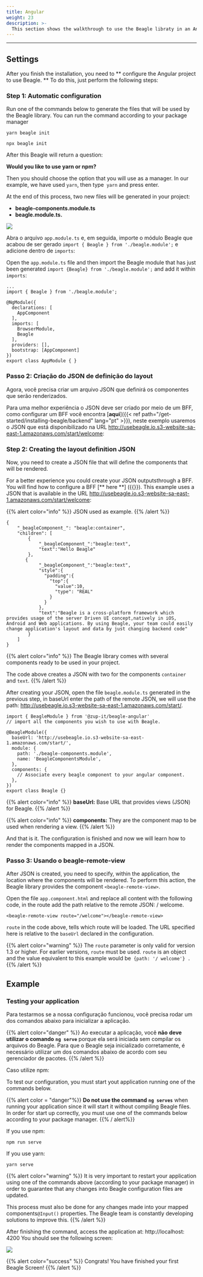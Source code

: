 ```yaml
---
title: Angular
weight: 23
description: >-
  This section shows the walkthrough to use the Beagle libraty in an Angular project.
---
```


---
## **Settings**

After you finish the installation, you need to ** configure the Angular project to use Beagle. ** To do this, just perform the following steps:

### **Step 1: Automatic configuration**

Run one of the commands below to generate the files that will be used by the Beagle library. You can run the command according to your package manager

```text
yarn beagle init
```

```text
npx beagle init
```

After this Beagle will return a question:

**Would you like to use yarn or npm?**

Then you should choose the option that you will use as a manager. In our example, we have used `yarn`, then type` yarn` and press enter.

At the end of this process, two new files will be generated in your project:

- **beagle-components.module.ts**
- **beagle.module.ts.**

![](/shared/image%20%2815%29.png)

Abra o arquivo `app.module.ts` e, em seguida, importe o módulo Beagle que acabou de ser gerado `import { Beagle } from './beagle.module';` e adicione dentro de `imports`:

Open the `app.module.ts` file and then import the Beagle module that has just been generated `import {Beagle} from './beagle.module';` and add it within `imports`:

```text
...
import { Beagle } from './beagle.module';

@NgModule({
  declarations: [
    AppComponent
  ],
  imports: [
    BrowserModule,
    Beagle
  ],
  providers: [],
  bootstrap: [AppComponent]
})
export class AppModule { }
```

### Passo 2: Criação do JSON de definição do layout

Agora, você precisa criar um arquivo JSON que definirá os componentes que serão renderizados.

Para uma melhor experiência o JSON deve ser criado por meio de um BFF, como configurar um BFF você encontra [**aqui**]({{< ref path="/get-started/installing-beagle/backend" lang="pt" >}}), neste exemplo usaremos o JSON que está disponibilizado na URL http://usebeagle.io.s3-website-sa-east-1.amazonaws.com/start/welcome:

### Step 2: Creating the layout definition JSON

Now, you need to create a JSON file that will define the components that will be rendered.

For a better experience you could create your JSON outputsthrough a BFF. You will find how to configure a BFF [** here **] ({{<ref path = "/ get-started / installing-beagle / backend" lang = " pt ">}}). This example uses a JSON that is available in the URL http://usebeagle.io.s3-website-sa-east-1.amazonaws.com/start/welcome:

{{% alert color="info" %}}
JSON used as example.
{{% /alert %}}

```text
{
    "_beagleComponent_": "beagle:container",
    "children": [
        {
            "_beagleComponent_":"beagle:text",
            "text":"Hello Beagle"
        },
       {
            "_beagleComponent_":"beagle:text",
            "style":{
              "padding":{
                "top":{
                  "value":10,
                  "type": "REAL"
                }
              }
            },
            "text":"Beagle is a cross-platform framework which provides usage of the server Driven UI concept,natively in iOS, Android and Web applications. By using Beagle, your team could easily change application's layout and data by just changing backend code"
        }
    ]
}
```

{{% alert color="info" %}}
The Beagle library comes with several components ready to be used in your project.

The code above creates a JSON with two for the components `container` and `text`.
{{% /alert %}}

After creating your JSON, open the file `beagle.module.ts` generated in the previous step, in baseUrl enter the path of the remote JSON, we will use the path: http://usebeagle.io.s3-website-sa-east-1.amazonaws.com/start/.

```text
import { BeagleModule } from '@zup-it/beagle-angular'
// import all the components you wish to use with Beagle.

@BeagleModule({
  baseUrl: 'http://usebeagle.io.s3-website-sa-east-1.amazonaws.com/start/',
  module: {
    path: './beagle-components.module',
    name: 'BeagleComponentsModule',
  },
  components: {
    // Associate every beagle component to your angular component.
  },
})
export class Beagle {}
```

{{% alert color="info" %}}
**baseUrl:** Base URL that provides views (JSON) for Beagle.
{{% /alert %}}

{{% alert color="info" %}}
**components:** They are the component map to be used when rendering a view.
{{% /alert %}}

And that is it. The configuration is finished and now we will learn how to render the components mapped in a JSON.

### Passo 3: Usando o beagle-remote-view

After JSON is created, you need to specify, within the application, the location where the components will be rendered. To perform this action, the Beagle library provides the component `<beagle-remote-view>`.

Open the file `app.component.html` and replace all content with the following code, in the route add the path relative to the remote JSON: / welcome.

```text
<beagle-remote-view route="/welcome"></beagle-remote-view>
```

`route` in the code above, tells which route will be loaded. The URL specified here is relative to the `baseUrl` declared in the configuration.

{{% alert color="warning" %}}
The `route` parameter is only valid for version 1.3 or higher. For earlier versions, `route` must be used. `route` is an object and the value equivalent to this example would be` {path: '/ welcome'} .`
{{% /alert %}}

## Example

### Testing your application

Para testarmos se a nossa configuração funcionou, você precisa rodar um dos comandos abaixo para inicializar a aplicação.

{{% alert color="danger" %}}
Ao executar a aplicação, você **não** **deve utilizar o comando** **`ng serve`** porque ela será iniciada sem compilar os arquivos do Beagle. Para que o Beagle seja inicializado corretamente, é necessário utilizar um dos comandos abaixo de acordo com seu gerenciador de pacotes.
{{% /alert %}}

Caso utilize npm:

To test our configuration, you must start yout application running one of the commands below.

{{% alert color = "danger"%}}
**Do not use the command** **`ng serves`** when running your application since it will start it without compiling Beagle files. In order for start up correctly, you must use one of the commands below according to your package manager.
{{% / alert%}}

If you use npm:

```text
npm run serve
```

If you use yarn:

```text
yarn serve
```

{{% alert color="warning" %}}
It is very important to restart your application using one of the commands above (according to your package manager) in order to guarantee that any changes into Beagle configuration files are updated.

This process must also be done for any changes made into your mapped components`@Input()` properties. The Beagle team is constantly developing solutions to improve this.
{{% /alert %}}

After finishing the command, access the application at: http://localhost: 4200
You should see the following screen:

![](/shared/image%20%2896%29.png)

{{% alert color="success" %}}
Congrats! You have finished your first Beagle Screen!
{{% /alert %}}
